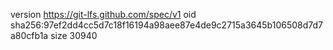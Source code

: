 version https://git-lfs.github.com/spec/v1
oid sha256:97ef2dd4cc5d7c18f16194a98aee87e4de9c2715a3645b106508d7d7a80cfb1a
size 30940
